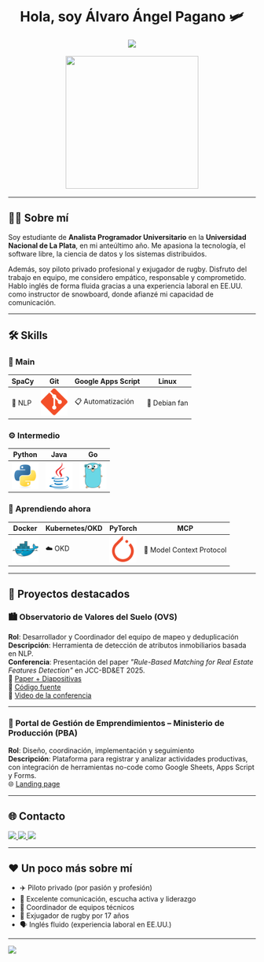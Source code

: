<h1 align="center">Hola, soy Álvaro Ángel Pagano 🛩️</h1>

<p align="center">
<img src="https://readme-typing-svg.herokuapp.com?color=%2336BCF7&size=25&center=true&vCenter=true&width=600&height=75&lines=Estudiante+de+Informática+y+Piloto+Privado;Apasionado+por+la+tecnología+y+la+aviación;Scroll+para+conocer+mis+proyectos+y+habilidades" />
</p>


<p align="center">
<img src="https://media.giphy.com/media/QvpqTCiEcwtvx6wwJK/giphy.gif" width="270" height="270" />
</p>

---

## 👨‍💻 Sobre mí

Soy estudiante de **Analista Programador Universitario** en la **Universidad Nacional de La Plata**, en mi anteúltimo año. Me apasiona la tecnología, el software libre, la ciencia de datos y los sistemas distribuidos.

Además, soy piloto privado profesional y exjugador de rugby. Disfruto del trabajo en equipo, me considero empático, responsable y comprometido. Hablo inglés de forma fluida gracias a una experiencia laboral en EE.UU. como instructor de snowboard, donde afianzé mi capacidad de comunicación.

---

## 🛠️ Skills

### 🧩 Main
| SpaCy | Git | Google Apps Script | Linux |
|------|-----|---------------------|--------|
| 🧠 NLP | <img src="https://github.com/devicons/devicon/blob/master/icons/git/git-original.svg" width="55"/> | 📋 Automatización | 🐧 Debian fan |

### ⚙️ Intermedio
| Python | Java | Go |
|--------|------|----|
| <img src="https://github.com/devicons/devicon/blob/master/icons/python/python-original.svg" width="55"/> | <img src="https://github.com/devicons/devicon/blob/master/icons/java/java-original.svg" width="55"/> | <img src="https://github.com/devicons/devicon/blob/master/icons/go/go-original.svg" width="55"/> |

### 🧪 Aprendiendo ahora
| Docker | Kubernetes/OKD | PyTorch | MCP |
|--------|----------------|---------|-----|
| <img src="https://github.com/devicons/devicon/blob/master/icons/docker/docker-original.svg" width="55"/> | ☁️ OKD | <img src="https://github.com/devicons/devicon/blob/master/icons/pytorch/pytorch-original.svg" width="55"/> | 🧩 Model Context Protocol |

---

## 🚀 Proyectos destacados

### 🏙️ Observatorio de Valores del Suelo (OVS)
**Rol**: Desarrollador y Coordinador del equipo de mapeo y deduplicación  
**Descripción**: Herramienta de detección de atributos inmobiliarios basada en NLP.  
**Conferencia**: Presentación del paper _"Rule-Based Matching for Real Estate Features Detection"_ en JCC-BD&ET 2025.  
📎 [Paper + Diapositivas](https://github.com/mateoiba30/Paper-JCC.git)  
📁 [Código fuente](https://github.com/cientopolis/OVS-extractor-idis.git)  
🎥 [Video de la conferencia](https://www.youtube.com/watch?v=R0JQYa70Zi4&t=5329s)

---

### 🧾 Portal de Gestión de Emprendimientos – Ministerio de Producción (PBA)

**Rol**: Diseño, coordinación, implementación y seguimiento  
**Descripción**: Plataforma para registrar y analizar actividades productivas, con integración de herramientas no-code como Google Sheets, Apps Script y Forms.  
🌐 [Landing page](https://sites.google.com/view/portalgestion/)

---

## 🌐 Contacto

<a href="https://www.linkedin.com/in/alvaro-pagano/">
  <img src="https://img.shields.io/badge/LinkedIn-Alvaro_Pagano-blue?style=for-the-badge&logo=linkedin&logoColor=white"/>
</a>

<a href="mailto:paganoalvarongel@gmail.com">
  <img src="https://img.shields.io/badge/Gmail-paganoalvarongel@gmail.com-red?style=for-the-badge&logo=gmail&logoColor=white"/>
</a>

<a href="mailto:apagano@lifia.info.unlp.edu.ar">
  <img src="https://img.shields.io/badge/Email institucional-apagano@lifia.info.unlp.edu.ar-lightgrey?style=for-the-badge&logo=gmail&logoColor=white"/>
</a>

---

## ❤️ Un poco más sobre mí

- ✈️ Piloto privado (por pasión y profesión)
- 💬 Excelente comunicación, escucha activa y liderazgo
- 🤝 Coordinador de equipos técnicos
- 🏉 Exjugador de rugby por 17 años
- 🗣️ Inglés fluido (experiencia laboral en EE.UU.)

---

<!-- Footer -->
<img src="https://capsule-render.vercel.app/api?type=waving&color=gradient&height=100&section=footer"/>
